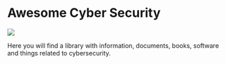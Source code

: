# Awesome Cyber Security
<img src="https://cdn.rawgit.com/sindresorhus/awesome/d7305f38d29fed78fa85652e3a63e154dd8e8829/media/badge.svg">

Here you will find a library with information, documents, books, software and things related to cybersecurity.
